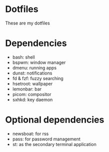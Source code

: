 # Dotfiles

These are my dotfiles

# Dependencies

- bash: shell
- bspwm: window manager
- dmenu: running apps
- dunst: notifications
- fd & fzf: fuzzy searching
- hsetroot: wallpaper
- lemonbar: bar
- picom: compositor
- sxhkd: key daemon

# Optional dependencies
- newsboat: for rss
- pass: for password management
- st: as the secondary terminal application
